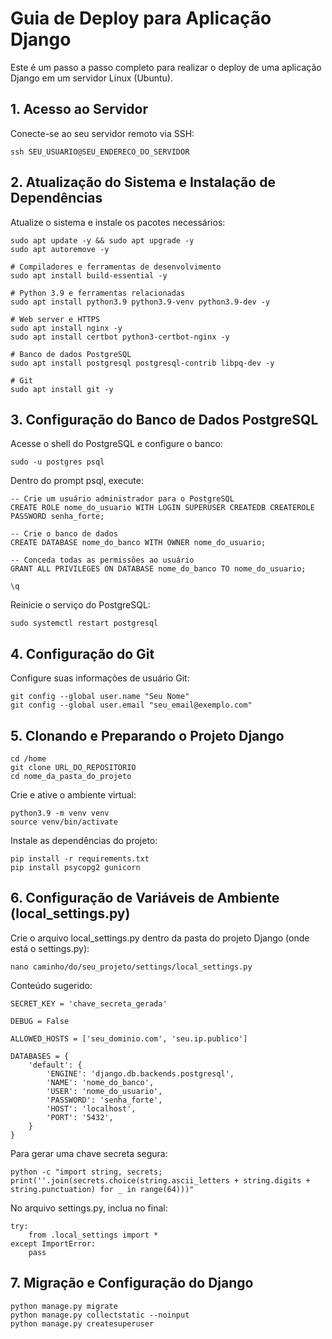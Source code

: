 # Guia de Deploy para Aplicação Django
Este é um passo a passo completo para realizar o deploy de uma aplicação Django em um servidor Linux (Ubuntu).

## 1. Acesso ao Servidor
Conecte-se ao seu servidor remoto via SSH:
```
ssh SEU_USUARIO@SEU_ENDERECO_DO_SERVIDOR
```

## 2. Atualização do Sistema e Instalação de Dependências
Atualize o sistema e instale os pacotes necessários:
```
sudo apt update -y && sudo apt upgrade -y
sudo apt autoremove -y

# Compiladores e ferramentas de desenvolvimento
sudo apt install build-essential -y

# Python 3.9 e ferramentas relacionadas
sudo apt install python3.9 python3.9-venv python3.9-dev -y

# Web server e HTTPS
sudo apt install nginx -y
sudo apt install certbot python3-certbot-nginx -y

# Banco de dados PostgreSQL
sudo apt install postgresql postgresql-contrib libpq-dev -y

# Git
sudo apt install git -y
```

## 3. Configuração do Banco de Dados PostgreSQL
Acesse o shell do PostgreSQL e configure o banco:
```
sudo -u postgres psql
```
Dentro do prompt psql, execute:
```
-- Crie um usuário administrador para o PostgreSQL
CREATE ROLE nome_do_usuario WITH LOGIN SUPERUSER CREATEDB CREATEROLE PASSWORD senha_forte;

-- Crie o banco de dados
CREATE DATABASE nome_do_banco WITH OWNER nome_do_usuario;

-- Conceda todas as permissões ao usuário
GRANT ALL PRIVILEGES ON DATABASE nome_do_banco TO nome_do_usuario;

\q
```
Reinicie o serviço do PostgreSQL:
```
sudo systemctl restart postgresql
```

## 4. Configuração do Git
Configure suas informações de usuário Git:
```
git config --global user.name "Seu Nome"
git config --global user.email "seu_email@exemplo.com"
```

## 5. Clonando e Preparando o Projeto Django
```
cd /home
git clone URL_DO_REPOSITORIO
cd nome_da_pasta_do_projeto
```
Crie e ative o ambiente virtual:
```
python3.9 -m venv venv
source venv/bin/activate
```
Instale as dependências do projeto:
```
pip install -r requirements.txt
pip install psycopg2 gunicorn
```

## 6. Configuração de Variáveis de Ambiente (local_settings.py)
Crie o arquivo local_settings.py dentro da pasta do projeto Django (onde está o settings.py):
```
nano caminho/do/seu_projeto/settings/local_settings.py
```
Conteúdo sugerido:
```
SECRET_KEY = 'chave_secreta_gerada'

DEBUG = False

ALLOWED_HOSTS = ['seu_dominio.com', 'seu.ip.publico']

DATABASES = {
    'default': {
        'ENGINE': 'django.db.backends.postgresql',
        'NAME': 'nome_do_banco',
        'USER': 'nome_do_usuario',
        'PASSWORD': 'senha_forte',
        'HOST': 'localhost',
        'PORT': '5432',
    }
}
```
Para gerar uma chave secreta segura:
```
python -c "import string, secrets; print(''.join(secrets.choice(string.ascii_letters + string.digits + string.punctuation) for _ in range(64)))"
```
No arquivo settings.py, inclua no final:
```
try:
    from .local_settings import *
except ImportError:
    pass
```

## 7. Migração e Configuração do Django
```
python manage.py migrate
python manage.py collectstatic --noinput
python manage.py createsuperuser
```
